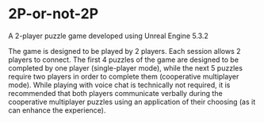 # 2P-or-not-2P

A 2-player puzzle game developed using Unreal Engine 5.3.2

The game is designed to be played by 2 players. Each session allows 2 players to connect. The first 4 puzzles of
the game are designed to be completed by one player (single-player mode), while the next 5 puzzles require
two players in order to complete them (cooperative multiplayer mode). While playing with voice chat is
technically not required, it is recommended that both players communicate verbally during the cooperative
multiplayer puzzles using an application of their choosing (as it can enhance the experience).
